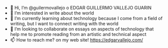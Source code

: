 - 👋 Hi, I’m @guilermovallejo o EDGAR GUILLERMO VALLEJO GUARIN
- 👀 I’m interested in write about the world
- 🌱 I’m currently learning about technology because I come from a field of writing, but I want to connect writing with the world
- 💞️ I’m looking to collaborate on essays on aspects of technology that help me to promote reading from an artistic and technical aspect
- 📫 How to reach me? on my web site! https://edgarvallejo.com/

